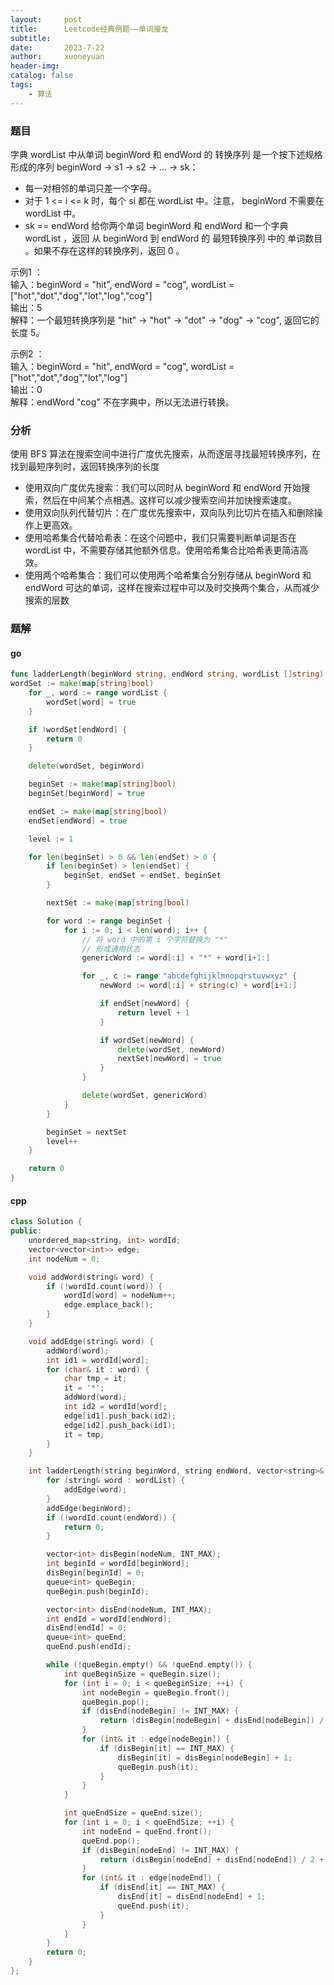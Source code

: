 ```yaml
---
layout:     post
title:      Leetcode经典例题——单词接龙
subtitle:   
date:       2023-7-22
author:     xuoneyuan
header-img: 
catalog: false
tags:
    - 算法
---
```


### 题目
字典 wordList 中从单词 beginWord 和 endWord 的 转换序列 是一个按下述规格形成的序列 beginWord -> s1 -> s2 -> ... -> sk：
- 每一对相邻的单词只差一个字母。
- 对于 1 <= i <= k 时，每个 si 都在 wordList 中。注意， beginWord 不需要在 wordList 中。
- sk == endWord
给你两个单词 beginWord 和 endWord 和一个字典 wordList ，返回 从 beginWord 到 endWord 的 最短转换序列 中的 单词数目 。如果不存在这样的转换序列，返回 0 。

示例1 ：\
输入：beginWord = "hit", endWord = "cog", wordList = ["hot","dot","dog","lot","log","cog"]\
输出：5\
解释：一个最短转换序列是 "hit" -> "hot" -> "dot" -> "dog" -> "cog", 返回它的长度 5。

示例2 ：\
输入：beginWord = "hit", endWord = "cog", wordList = ["hot","dot","dog","lot","log"]\
输出：0\
解释：endWord "cog" 不在字典中，所以无法进行转换。
### 分析
使用 BFS 算法在搜索空间中进行广度优先搜索，从而逐层寻找最短转换序列，在找到最短序列时，返回转换序列的长度
- 使用双向广度优先搜索：我们可以同时从 beginWord 和 endWord 开始搜索，然后在中间某个点相遇。这样可以减少搜索空间并加快搜索速度。
- 使用双向队列代替切片：在广度优先搜索中，双向队列比切片在插入和删除操作上更高效。
- 使用哈希集合代替哈希表：在这个问题中，我们只需要判断单词是否在 wordList 中，不需要存储其他额外信息。使用哈希集合比哈希表更简洁高效。
- 使用两个哈希集合：我们可以使用两个哈希集合分别存储从 beginWord 和 endWord 可达的单词，这样在搜索过程中可以及时交换两个集合，从而减少搜索的层数
### 题解
#### go
~~~go
func ladderLength(beginWord string, endWord string, wordList []string) int {
wordSet := make(map[string]bool)
	for _, word := range wordList {
		wordSet[word] = true
	}

	if !wordSet[endWord] {
		return 0
	}

	delete(wordSet, beginWord)

	beginSet := make(map[string]bool)
	beginSet[beginWord] = true

	endSet := make(map[string]bool)
	endSet[endWord] = true

	level := 1

	for len(beginSet) > 0 && len(endSet) > 0 {
		if len(beginSet) > len(endSet) {
			beginSet, endSet = endSet, beginSet
		}

		nextSet := make(map[string]bool)

		for word := range beginSet {
			for i := 0; i < len(word); i++ {
				// 将 word 中的第 i 个字符替换为 "*"
				// 形成通用状态
				genericWord := word[:i] + "*" + word[i+1:]

				for _, c := range "abcdefghijklmnopqrstuvwxyz" {
					newWord := word[:i] + string(c) + word[i+1:]

					if endSet[newWord] {
						return level + 1
					}

					if wordSet[newWord] {
						delete(wordSet, newWord)
						nextSet[newWord] = true
					}
				}

				delete(wordSet, genericWord)
			}
		}

		beginSet = nextSet
		level++
	}

	return 0
}
~~~

#### cpp
~~~cpp
class Solution {
public:
    unordered_map<string, int> wordId;
    vector<vector<int>> edge;
    int nodeNum = 0;

    void addWord(string& word) {
        if (!wordId.count(word)) {
            wordId[word] = nodeNum++;
            edge.emplace_back();
        }
    }

    void addEdge(string& word) {
        addWord(word);
        int id1 = wordId[word];
        for (char& it : word) {
            char tmp = it;
            it = '*';
            addWord(word);
            int id2 = wordId[word];
            edge[id1].push_back(id2);
            edge[id2].push_back(id1);
            it = tmp;
        }
    }

    int ladderLength(string beginWord, string endWord, vector<string>& wordList) {
        for (string& word : wordList) {
            addEdge(word);
        }
        addEdge(beginWord);
        if (!wordId.count(endWord)) {
            return 0;
        }

        vector<int> disBegin(nodeNum, INT_MAX);
        int beginId = wordId[beginWord];
        disBegin[beginId] = 0;
        queue<int> queBegin;
        queBegin.push(beginId);

        vector<int> disEnd(nodeNum, INT_MAX);
        int endId = wordId[endWord];
        disEnd[endId] = 0;
        queue<int> queEnd;
        queEnd.push(endId);

        while (!queBegin.empty() && !queEnd.empty()) {
            int queBeginSize = queBegin.size();
            for (int i = 0; i < queBeginSize; ++i) {
                int nodeBegin = queBegin.front();
                queBegin.pop();
                if (disEnd[nodeBegin] != INT_MAX) {
                    return (disBegin[nodeBegin] + disEnd[nodeBegin]) / 2 + 1;
                }
                for (int& it : edge[nodeBegin]) {
                    if (disBegin[it] == INT_MAX) {
                        disBegin[it] = disBegin[nodeBegin] + 1;
                        queBegin.push(it);
                    }
                }
            }

            int queEndSize = queEnd.size();
            for (int i = 0; i < queEndSize; ++i) {
                int nodeEnd = queEnd.front();
                queEnd.pop();
                if (disBegin[nodeEnd] != INT_MAX) {
                    return (disBegin[nodeEnd] + disEnd[nodeEnd]) / 2 + 1;
                }
                for (int& it : edge[nodeEnd]) {
                    if (disEnd[it] == INT_MAX) {
                        disEnd[it] = disEnd[nodeEnd] + 1;
                        queEnd.push(it);
                    }
                }
            }
        }
        return 0;
    }
};
~~~

